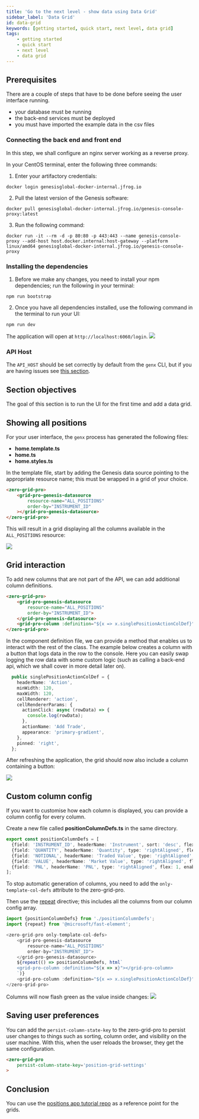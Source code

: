 ```yaml
---
title: 'Go to the next level - show data using Data Grid'
sidebar_label: 'Data Grid'
id: data-grid
keywords: [getting started, quick start, next level, data grid]
tags:
    - getting started
    - quick start
    - next level
    - data grid
---
```


## Prerequisites

There are a couple of steps that have to be done before seeing the user interface running.
- your database must be running
- the back-end services must be deployed
- you must have imported the example data in the csv files

### Connecting the back end and front end
In this step, we shall configure an nginx server working as a reverse proxy.

In your CentOS terminal, enter the following three commands:

1.  Enter your artifactory credentials:
```shell
docker login genesisglobal-docker-internal.jfrog.io
```

2. Pull the latest version of the Genesis software:

```shell
docker pull genesisglobal-docker-internal.jfrog.io/genesis-console-proxy:latest
```

3. Run the following command:

```shell
docker run -it --rm -d -p 80:80 -p 443:443 --name genesis-console-proxy --add-host host.docker.internal:host-gateway --platform linux/amd64 genesisglobal-docker-internal.jfrog.io/genesis-console-proxy
```


### Installing the dependencies

1. Before we make any changes, you need to install your npm dependencies; run the following in your terminal:

```shell title="./client"
npm run bootstrap
```

2. Once you have all dependencies installed, use the following command in the terminal to run your UI:

```shell title="./client"
npm run dev
```

The application will open at `http://localhost:6060/login`.
![](/img/btfe--positions-example--login.png)

### API Host

The `API_HOST` should be set correctly by default from the `genx` CLI, but if you are having issues see [this section](../../../../getting-started/quick-start/run-the-application-docker/).

## Section objectives
The goal of this section is to run the UI for the first time and add a data grid.

## Showing all positions

For your user interface, the `genx` process has generated the following files:

- **home.template.ts**
- **home.ts**
- **home.styles.ts**

In the template file, start by adding the Genesis data source pointing to the appropriate resource name; this must be wrapped in a grid of your choice.

[//]: # (link to grid-pro-genesis-datasource tsdocs)
```html title="home.template.ts"
<zero-grid-pro>
	<grid-pro-genesis-datasource
		resource-name="ALL_POSITIONS"
		order-by="INSTRUMENT_ID"
	></grid-pro-genesis-datasource>
</zero-grid-pro>
```

This will result in a grid displaying all the columns available in the `ALL_POSITIONS` resource:

![](/img/positions-grid.png)

## Grid interaction

To add new columns that are not part of the API, we can add additional column definitions.

```html {6} title="home.template.ts"
<zero-grid-pro>
    <grid-pro-genesis-datasource
        resource-name="ALL_POSITIONS"
        order-by="INSTRUMENT_ID">
    </grid-pro-genesis-datasource>
    <grid-pro-column :definition="${x => x.singlePositionActionColDef}" />
</zero-grid-pro>

```

In the component definition file, we can provide a method that enables us to interact with the rest of the class.
The example below creates a column with a button that logs data in the row to the console.
Here you can easily swap logging the row data with some custom logic (such as calling a back-end api, which we shall cover in more detail later on).

```typescript title="home.ts"
  public singlePositionActionColDef = {
    headerName: 'Action',
    minWidth: 120,
    maxWidth: 120,
    cellRenderer: 'action',
    cellRendererParams: {
      actionClick: async (rowData) => {
        console.log(rowData);
      },
      actionName: 'Add Trade',
      appearance: 'primary-gradient',
    },
    pinned: 'right',
  };
```

After refreshing the application, the grid should now also include a column containing a button:

![](/img/positions-grid-with-button.png)

## Custom column config

If you want to customise how each column is displayed, you can provide a column config for every column.

Create a new file called **positionColumnDefs.ts** in the same directory.

```typescript title="positionColumnDefs.ts"
export const positionColumnDefs = [
  {field: 'INSTRUMENT_ID', headerName: 'Instrument', sort: 'desc', flex: 2},
  {field: 'QUANTITY', headerName: 'Quantity', type: 'rightAligned', flex: 1, enableCellChangeFlash: true},
  {field: 'NOTIONAL', headerName: 'Traded Value', type: 'rightAligned', flex: 1, enableCellChangeFlash: true},
  {field: 'VALUE', headerName: 'Market Value', type: 'rightAligned', flex: 1, enableCellChangeFlash: true},
  {field: 'PNL', headerName: 'PNL', type: 'rightAligned', flex: 1, enableCellChangeFlash: true},
];
```

To stop automatic generation of columns, you need to add the `only-template-col-defs` attribute to the zero-grid-pro.

Then use the [repeat](https://www.fast.design/docs/fast-element/using-directives/#the-repeat-directive) directive; this includes all the columns from our column config array.


```typescript {1,2,12-14} title="home.template.ts"
import {positionColumnDefs} from './positionColumnDefs';
import {repeat} from '@microsoft/fast-element';

<zero-grid-pro only-template-col-defs>
    <grid-pro-genesis-datasource
        resource-name="ALL_POSITIONS"
        order-by="INSTRUMENT_ID">
    </grid-pro-genesis-datasource>
    ${repeat(() => positionColumnDefs, html`
    <grid-pro-column :definition="${x => x}"></grid-pro-column>
    `)}
    <grid-pro-column :definition="${x => x.singlePositionActionColDef}"></grid-pro-column>
</zero-grid-pro>
```

Columns will now flash green as the value inside changes:
![](/img/positions-grid-with-cell-change-flash.png)

## Saving user preferences

You can add the `persist-column-state-key` to the zero-grid-pro to persist user changes to things such as sorting, column order, and visibility on the user machine. With this, when the user reloads the browser, they get the same configuration.

```html {2}
<zero-grid-pro
    persist-column-state-key='position-grid-settings'
>
```


[//]: # (link to zero-grid-pro tsdocs)

## Conclusion
You can use the [positions app tutorial repo](https://github.com/genesiscommunitysuccess/positions-app-tutorial/tree/Complete_positions_app/client/web/src/routes/home) as a reference point for the grids.

